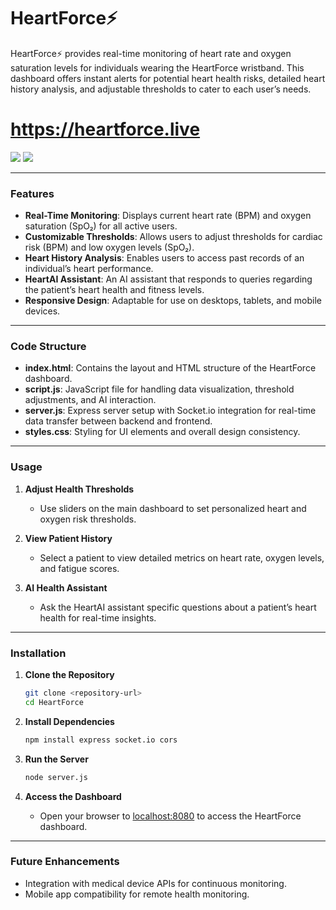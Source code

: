 

# HeartForce⚡
HeartForce⚡ provides real-time monitoring of heart rate and oxygen saturation levels for individuals wearing the HeartForce wristband. This dashboard offers instant alerts for potential heart health risks, detailed heart history analysis, and adjustable thresholds to cater to each user’s needs.

<h1><a id="title" href="https://heartforce.live" target="_blank">https://heartforce.live</a></h1>

<img src="./readme/heartforce_dashboard.png"></img>
<img src="./readme/heartforce_alert.png"></img>

---

### Features

- **Real-Time Monitoring**: Displays current heart rate (BPM) and oxygen saturation (SpO₂) for all active users.
- **Customizable Thresholds**: Allows users to adjust thresholds for cardiac risk (BPM) and low oxygen levels (SpO₂).
- **Heart History Analysis**: Enables users to access past records of an individual’s heart performance.
- **HeartAI Assistant**: An AI assistant that responds to queries regarding the patient’s heart health and fitness levels.
- **Responsive Design**: Adaptable for use on desktops, tablets, and mobile devices.

---

### Code Structure

- **index.html**: Contains the layout and HTML structure of the HeartForce dashboard.
- **script.js**: JavaScript file for handling data visualization, threshold adjustments, and AI interaction.
- **server.js**: Express server setup with Socket.io integration for real-time data transfer between backend and frontend.
- **styles.css**: Styling for UI elements and overall design consistency.

---

### Usage

1. **Adjust Health Thresholds**  
   - Use sliders on the main dashboard to set personalized heart and oxygen risk thresholds.
   
2. **View Patient History**  
   - Select a patient to view detailed metrics on heart rate, oxygen levels, and fatigue scores.

3. **AI Health Assistant**  
   - Ask the HeartAI assistant specific questions about a patient’s heart health for real-time insights.

---

### Installation

1. **Clone the Repository**  
   ```bash
   git clone <repository-url>
   cd HeartForce
   ```

2. **Install Dependencies**  
   ```bash
   npm install express socket.io cors
   ```

3. **Run the Server**  
   ```bash
   node server.js
   ```

4. **Access the Dashboard**  
   - Open your browser to [localhost:8080](http://localhost:8080) to access the HeartForce dashboard.

---

### Future Enhancements

- Integration with medical device APIs for continuous monitoring.
- Mobile app compatibility for remote health monitoring.

